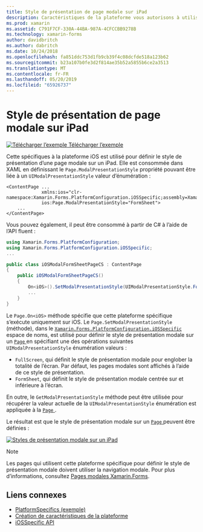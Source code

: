 ```yaml
---
title: Style de présentation de page modale sur iPad
description: Caractéristiques de la plateforme vous autorisons à utiliser les fonctionnalités qui est disponible uniquement sur une plateforme spécifique, sans avoir à implémenter des convertisseurs personnalisés ou des effets. Cet article explique comment utiliser les jeux de spécifique à la plateforme iOS le style de présentation d’une page modale sur un iPad.
ms.prod: xamarin
ms.assetid: C791F7CF-330A-44BA-987A-4CFCCBB9278B
ms.technology: xamarin-forms
author: davidbritch
ms.author: dabritch
ms.date: 10/24/2018
ms.openlocfilehash: fa851ddc753d1fb9cb39f4c08dcfde518a123b62
ms.sourcegitcommit: b23a107b0fe3d2f814ae35b52a5855b6ce2a3513
ms.translationtype: MT
ms.contentlocale: fr-FR
ms.lasthandoff: 05/20/2019
ms.locfileid: "65926737"
---
```

# <a name="ipad-modal-page-presentation-style"></a>Style de présentation de page modale sur iPad

[![Télécharger l’exemple](~/media/shared/download.png) Télécharger l’exemple](https://developer.xamarin.com/samples/xamarin-forms/UserInterface/PlatformSpecifics/)

Cette spécifiques à la plateforme iOS est utilisé pour définir le style de présentation d’une page modale sur un iPad. Elle est consommée dans XAML en définissant le `Page.ModalPresentationStyle` propriété pouvant être liée à un `UIModalPresentationStyle` valeur d’énumération :

```xaml
<ContentPage ...
             xmlns:ios="clr-namespace:Xamarin.Forms.PlatformConfiguration.iOSSpecific;assembly=Xamarin.Forms.Core"
             ios:Page.ModalPresentationStyle="FormSheet">
    ...
</ContentPage>
```

Vous pouvez également, il peut être consommé à partir de C# à l’aide de l’API fluent :

```csharp
using Xamarin.Forms.PlatformConfiguration;
using Xamarin.Forms.PlatformConfiguration.iOSSpecific;
...

public class iOSModalFormSheetPageCS : ContentPage
{
    public iOSModalFormSheetPageCS()
    {
        On<iOS>().SetModalPresentationStyle(UIModalPresentationStyle.FormSheet);
        ...
    }
}
```

Le `Page.On<iOS>` méthode spécifie que cette plateforme spécifique s’exécute uniquement sur iOS. Le `Page.SetModalPresentationStyle` (méthode), dans le [ `Xamarin.Forms.PlatformConfiguration.iOSSpecific` ](xref:Xamarin.Forms.PlatformConfiguration.iOSSpecific) espace de noms, est utilisé pour définir le style de présentation modale sur un [ `Page` ](xref:Xamarin.Forms.Page) en spécifiant une des opérations suivantes `UIModalPresentationStyle` énumération valeurs :

- `FullScreen`, qui définit le style de présentation modale pour englober la totalité de l’écran. Par défaut, les pages modales sont affichés à l’aide de ce style de présentation.
- `FormSheet`, qui définit le style de présentation modale centrée sur et inférieure à l’écran.

En outre, le `GetModalPresentationStyle` méthode peut être utilisée pour récupérer la valeur actuelle de la `UIModalPresentationStyle` énumération est appliquée à la [ `Page` ](xref:Xamarin.Forms.Page).

Le résultat est que le style de présentation modale sur un [ `Page` ](xref:Xamarin.Forms.Page) peuvent être définies :

[![](page-presentation-style-images/modal-presentation-style-small.png "Styles de présentation modale sur un iPad")](page-presentation-style-images/modal-presentation-style-large.png#lightbox "modale Styles de présentation sur un iPad")

> [!NOTE]
> Les pages qui utilisent cette plateforme spécifique pour définir le style de présentation modale doivent utiliser la navigation modale. Pour plus d’informations, consultez [Pages modales Xamarin.Forms](~/xamarin-forms/app-fundamentals/navigation/modal.md).

## <a name="related-links"></a>Liens connexes

- [PlatformSpecifics (exemple)](https://developer.xamarin.com/samples/xamarin-forms/UserInterface/PlatformSpecifics/)
- [Création de caractéristiques de la plateforme](~/xamarin-forms/platform/platform-specifics/index.md#creating-platform-specifics)
- [iOSSpecific API](xref:Xamarin.Forms.PlatformConfiguration.iOSSpecific)
